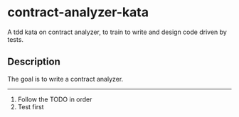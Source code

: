 # contract-analyzer-kata
A tdd kata on contract analyzer, to train to write and design code driven by tests.

## Description
The goal is to write a contract analyzer.

---
1. Follow the TODO in order
2. Test first
